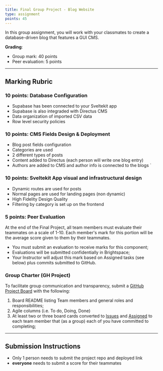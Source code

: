```yaml
---
title: Final Group Project - Blog Website
type: assignment
points: 45
---
```


In this group assignment, you will work with your classmates to create a database-driven blog that features a GUI CMS.

**Grading**:

- Group mark: 40 points
- Peer evaluation: 5 points

---

## Marking Rubric

### 10 points: Database Configuration

- Supabase has been connected to your Sveltekit app
- Supabase is also integraded with Directus CMS
- Data organization of imported CSV data
- Row level security policies

### 10 points: CMS Fields Design & Deployment

- Blog post fields configuration
- Categories are used
- 2 different types of posts
- Content added to Directus (each person will write one blog entry)
- Authors are added to CMS and author info is connected to the blogs
  `

### 10 points: Sveltekit App visual and infrastructural design

- Dynamic routes are used for posts
- Normal pages are used for landing pages (non dynamic)
- High Fidelity Design Quality
- Filtering by category is set up on the frontend

### 5 points: Peer Evaluation

At the end of the Final Project, all team members must evaluate their teammates on a scale of 1-10. Each member's mark for this portion will be the average score given to them by their teammates.

- You must submit an evaluation to receive marks for this component;
- Evaluations will be submitted confidentially in Brightspace;
- Your Instructor will adjust this mark based on Assigned tasks (see below) plus commits submitted to GitHub.

### Group Charter (GH Project)

To facilitate group communication and transparency, submit a [GitHub Project Board](https://github.com/features/issues) with the following:

1. Board README listing Team members and general roles and responsibilities;
2. Agile columns (i.e. To do, Doing, Done)
3. At least two or three board cards converted to [Issues](https://docs.github.com/en/issues/tracking-your-work-with-issues/about-issues) and [Assigned](https://docs.github.com/en/issues/tracking-your-work-with-issues/assigning-issues-and-pull-requests-to-other-github-users) to each team member that (as a group) each of you have committed to completing;

---

## Submission Instructions

- Only 1 person needs to submit the project repo and deployed link
- **everyone** needs to submit a score for their teammates
